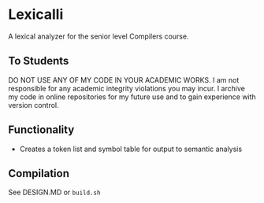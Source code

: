 # Lexicalli
A lexical analyzer for the senior level Compilers course.
## To Students
DO NOT USE ANY OF MY CODE IN YOUR ACADEMIC WORKS. I am not responsible for any academic integrity violations you may incur. I archive my code in online repositories for my future use and to gain experience with version control.
## Functionality
* Creates a token list and symbol table for output to semantic analysis
## Compilation
See DESIGN.MD or `build.sh`